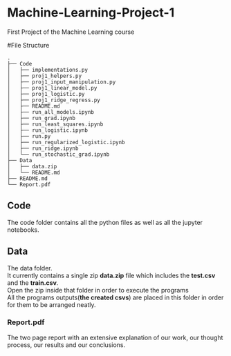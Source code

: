 # Machine-Learning-Project-1
First Project of the Machine Learning course

#File Structure
```console
.
├── Code
│   ├── implementations.py
│   ├── proj1_helpers.py
│   ├── proj1_input_manipulation.py
│   ├── proj1_linear_model.py
│   ├── proj1_logistic.py
│   ├── proj1_ridge_regress.py
│   ├── README.md
│   ├── run_all_models.ipynb
│   ├── run_grad.ipynb
│   ├── run_least_squares.ipynb
│   ├── run_logistic.ipynb
│   ├── run.py
│   ├── run_regularized_logistic.ipynb
│   ├── run_ridge.ipynb
│   └── run_stochastic_grad.ipynb
├── Data
│   ├── data.zip
│   └── README.md
├── README.md
└── Report.pdf
```
## Code

The code folder contains all the python files as well as all the jupyter notebooks. 

## Data

The data folder.<br>
It currently contains a single zip **data.zip** file which includes the **test.csv** and the **train.csv**.<br>
Open the zip inside that folder in order to execute the programs <br>
All the programs outputs(**the created csvs**) are placed in this folder in order for them to be arranged neatly.

### Report.pdf

The two page report with an extensive explanation of our work, our thought process, our results and our conclusions.
